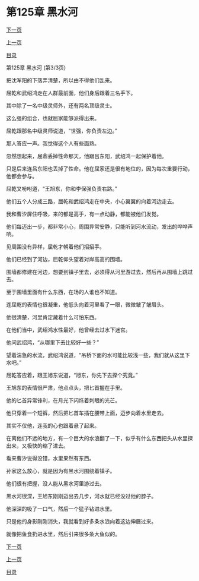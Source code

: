 <h1>第125章    黑水河</h1>
            <div><p><a href="./0375_%E7%AC%AC126%E7%AB%A0_%E5%85%BB%E5%B0%B8%E6%B1%A0.md">下一页</a></p><p><a href="./0373_%E7%AC%AC125%E7%AB%A0_%E9%BB%91%E6%B0%B4%E6%B2%B3.md">上一页</a></p><p><a href="../">目录</a></p></div>
            <div><p>第125章    黑水河 (第3/3页)</p><p>把沈军阳的下落弄清楚，所以由不得他们乱来。</p><p>屈乾和武绍鸿走在人群最前面，他们身后跟着三名手下。</p><p>其中除了一名中级灵师外，还有两名顶级灵士。</p><p>这么强的组合，也就屈家能够派得出来。</p><p>屈乾跟那名中级灵师说道，“世强，你负责左边。”</p><p>那人答应一声。我觉得这个人有些面熟。</p><p>忽然想起来，屈鼎丢掉性命那天，他跟吕东阳，武绍鸿一起保护着他。</p><p>只是后来连吕东阳也丢掉了性命。他在屈家还是很有地位的，因为每次重要行动，他都会参与。</p><p>屈乾又吩咐道，“王旭东，你和李保强负责右路。”</p><p>他们五个人分成三路，屈乾和武绍鸿走在中央，小心翼翼的向着河边走去。</p><p>我和曹汐屏住呼吸，来的都是高手，有一点动静，都能被他们发觉。</p><p>他们每迈出一步，都非常小心，周围异常安静，只能听到河水流动，发出的哗哗声响。</p><p>见周围没有异样，屈乾才朝着他们招招手。</p><p>他们已经到了河边，屈乾仰头望着对岸高高的围墙。</p><p>围墙都修建在河边，想要到镇子里去，必须得从河里游过去，然后再从围墙上跳过去。</p><p>至于围墙里面有什么东西，在场的人谁也不知道。</p><p>连屈乾的表情也很凝重，他低头向着河里看了一眼，微微皱了皱眉头。</p><p>他很清楚，河里肯定藏着什么可怕东西。</p><p>在他们当中，武绍鸿水性最好，他曾经去过水下迷宫。</p><p>他问武绍鸿，“从哪里下去比较好一些？”</p><p>望着湍急的水流，武绍鸿说道，“吊桥下面的水可能比较浅一些，我们就从这里下水吧。”</p><p>屈乾答应着，跟王旭东说道，“旭东，你先下去探个究竟。”</p><p>王旭东的表情很严肃，他点点头，把匕首握在手里。</p><p>他的匕首异常锋利，在月光下闪烁着刺眼的光芒。</p><p>他只穿着一个短裤，然后把匕首车插在腰带上面，迈步向着水里走去。</p><p>其实不仅他，连我的心也跟着悬了起来。</p><p>在离他们不远的地方，有一个巨大的水浪翻了一下，似乎有什么东西把头从水里探出来，又极快的缩了进去。</p><p>看来曹汐说得没错，水里果然有东西。</p><p>孙家这么放心，就是因为有黑水河围绕着镇子。</p><p>他们很有把握，没人能从黑水河里游过去。</p><p>黑水河很深，王旭东刚刚迈出去几步，河水就已经没过他的脖子。</p><p>他深深的吸了一口气，然后一个猛子钻进水里。</p><p>只是他的身影刚刚消失，我就看到好多条水浪向着这边伸展过来。</p><p>就像把鱼食扔进水里，然后引来很多条大鱼似的。</p></div>
            <div><p><a href="./0375_%E7%AC%AC126%E7%AB%A0_%E5%85%BB%E5%B0%B8%E6%B1%A0.md">下一页</a></p><p><a href="./0373_%E7%AC%AC125%E7%AB%A0_%E9%BB%91%E6%B0%B4%E6%B2%B3.md">上一页</a></p><p><a href="../">目录</a></p></div>